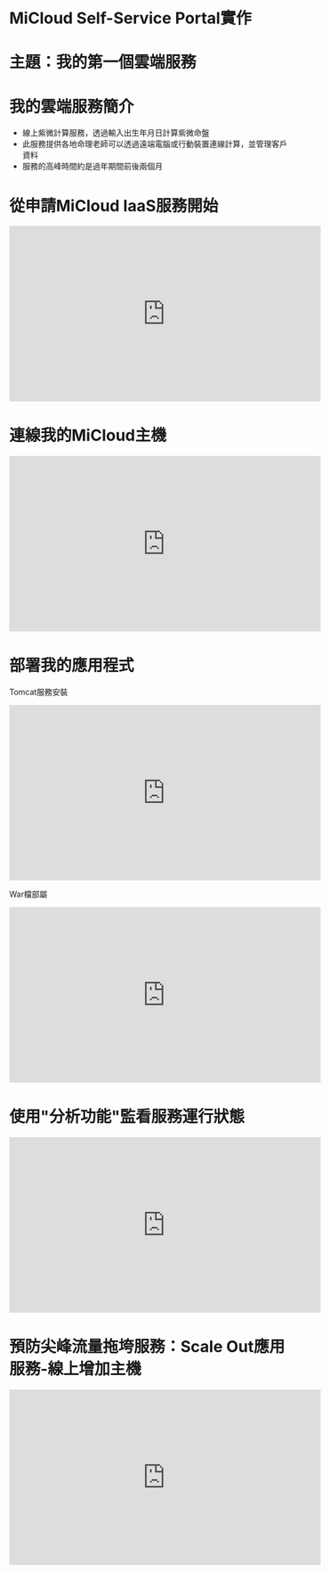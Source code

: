 MiCloud Self-Service Portal實作
===

主題：我的第一個雲端服務
===
我的雲端服務簡介
===
*  線上紫微計算服務，透過輸入出生年月日計算紫微命盤
*  此服務提供各地命理老師可以透過遠端電腦或行動裝置連線計算，並管理客戶資料
*  服務的高峰時間約是過年期間前後兩個月

從申請MiCloud IaaS服務開始
===

<iframe width="560" height="315" src="http://www.youtube.com/embed/1tyCRWOp2Xo" frameborder="0" allowfullscreen></iframe>

連線我的MiCloud主機
===

<iframe width="560" height="315" src="http://www.youtube.com/embed/BrmyCzOI0uY" frameborder="0" allowfullscreen></iframe>

部署我的應用程式
===

Tomcat服務安裝
<iframe width="560" height="315" src="http://www.youtube.com/embed/ya76xIDdhmQ" frameborder="0" allowfullscreen></iframe>

War檔部屬
<iframe width="560" height="315" src="http://www.youtube.com/embed/hBH6ZzEoAEc" frameborder="0" allowfullscreen></iframe>

使用"分析功能"監看服務運行狀態
===
<iframe width="560" height="315" src="http://www.youtube.com/embed/MIfnWHD0j2c" frameborder="0" allowfullscreen></iframe>


預防尖峰流量拖垮服務：Scale Out應用服務-線上增加主機
===
<iframe width="560" height="315" src="http://www.youtube.com/embed/6QxgkmEs_zE" frameborder="0" allowfullscreen></iframe>


